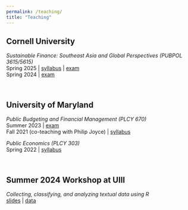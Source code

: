 ```yaml
---
permalink: /teaching/
title: "Teaching"
---
```


Cornell University
---
*Sustainable Finance: Southeast Asia and Global Perspectives (PUBPOL 3615/5615)* <br> 
Spring 2025 | [syllabus](https://docs.google.com/gview?embedded=true&url=https://asuryoprabowo.github.io/files/teaching_syl_spring2025.pdf) | [exam](https://docs.google.com/gview?embedded=true&url=https://asuryoprabowo.github.io/files/teaching_exam_spring2025.docx) \
Spring 2024 | [exam](https://docs.google.com/gview?embedded=true&url=https://asuryoprabowo.github.io/files/teaching_exam_spring2024.docx)

<br />

University of Maryland
---
*Public Budgeting and Financial Management (PLCY 670)* <br> 
Summer 2023 | [exam](https://docs.google.com/gview?embedded=true&url=https://asuryoprabowo.github.io/files/teaching_exam_summer2023.docx) \
Fall 2021 (co-teaching with Philip Joyce) | [syllabus](https://docs.google.com/gview?embedded=true&url=https://asuryoprabowo.github.io/files/PLCY670_2021_Joyce_SuryoPrabowo.pdf) 

*Public Economics (PLCY 303)* <br> 
Spring 2022 | [syllabus](https://docs.google.com/gview?embedded=true&url=https://asuryoprabowo.github.io/files/PLCY303_2022_SuryoPrabowo.pdf)

<br />

Summer 2024 Workshop at UIII
---
*Collecting, classifying, and analyzing textual data using R* <br> 
[slides](https://docs.google.com/gview?embedded=true&url=https://asuryoprabowo.github.io/files/UIII_textanalysis.pdf) | [data](https://asuryoprabowo.github.io/files/pidato.csv)

<br />

